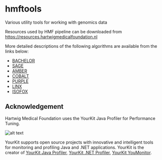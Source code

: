 # hmftools
Various utility tools for working with genomics data

Resources used by HMF pipeline can be downloaded from https://resources.hartwigmedicalfoundation.nl

More detailed descriptions of the following algorithms are available from the links below:
- [BACHELOR](./bachelor/README.md)
- [SAGE](./sage/README.md)
- [AMBER](./amber/README.md)
- [COBALT](./count-bam-lines/README.md)
- [PURPLE](./purity-ploidy-estimator/README.md)
- [LINX](./sv-linx/README.md)
- [ISOFOX](./isofox/README.md)


## Acknowledgement

Hartwig Medical Foundation uses the YourKit Java Profiler for Performance Tuning.

![alt text](https://www.yourkit.com/images/yklogo.png)

YourKit supports open source projects with innovative and intelligent tools for monitoring and profiling Java and .NET applications.
YourKit is the creator of [YourKit Java Profiler](https://www.yourkit.com/java/profiler/), [YourKit .NET Profiler](https://www.yourkit.com/.net/profiler/), [YourKit YouMonitor](https://www.yourkit.com/youmonitor/).